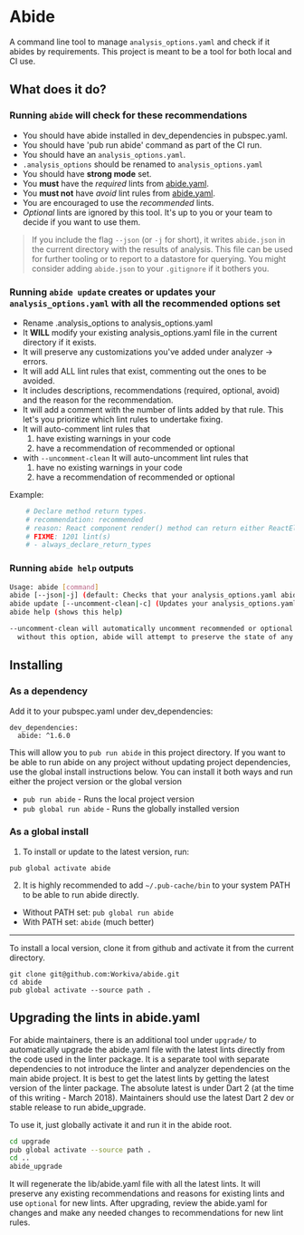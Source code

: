 # Abide

A command line tool to manage `analysis_options.yaml` and check if it abides by requirements.
This project is meant to be a tool for both local and CI use.

## What does it do?

### Running `abide` will check for these recommendations

- You should have abide installed in dev_dependencies in pubspec.yaml.
- You should have 'pub run abide' command as part of the CI run.
- You should have an `analysis_options.yaml`.
- `.analysis_options` should be renamed to `analysis_options.yaml`
- You should have **strong mode** set.
- You **must** have the *required* lints from [abide.yaml](lib/abide.yaml).
- You **must not** have *avoid* lint rules from [abide.yaml](lib/abide.yaml).
- You are encouraged to use the *recommended* lints.
- *Optional* lints are ignored by this tool. It's up to you or your team to decide if you want to use them.

> If you include the flag `--json` (or `-j` for short), it writes `abide.json` in the current directory with the results of analysis. This file can be used for further tooling or to report to a datastore for querying. You might consider adding `abide.json` to your `.gitignore` if it bothers you.

### Running `abide update` creates or updates your  `analysis_options.yaml` with all the recommended options set

- Rename .analysis_options to analysis_options.yaml
- It **WILL** modify your existing analysis_options.yaml file in the current directory if it exists.
- It will preserve any customizations you've added under analyzer -> errors.
- It will add ALL lint rules that exist, commenting out the ones to be avoided.
- It includes descriptions, recommendations (required, optional, avoid) and the reason for the recommendation.
- It will add a comment with the number of lints added by that rule. This let's you prioritize which lint rules to undertake fixing.
- It will auto-comment lint rules that
    1) have existing warnings in your code
    2) have a recommendation of recommended or optional
- with `--uncomment-clean` It will auto-uncomment lint rules that
    1) have no existing warnings in your code
    2) have a recommendation of recommended or optional

Example:
```yaml
    # Declare method return types.
    # recommendation: recommended
    # reason: React component render() method can return either ReactElement or false
    # FIXME: 1201 lint(s)
    # - always_declare_return_types
```

### Running `abide help` outputs

```bash
Usage: abide [command]
abide [--json|-j] (default: Checks that your analysis_options.yaml abides by recommendations)
abide update [--uncomment-clean|-c] (Updates your analysis_options.yaml with default recommendations)
abide help (shows this help)

--uncomment-clean will automatically uncomment recommended or optional rules that do not have any lints
  without this option, abide will attempt to preserve the state of any commented out rules.
```

## Installing

### As a dependency
Add it to your pubspec.yaml under dev_dependencies:
```
dev_dependencies:
  abide: ^1.6.0
```

This will allow you to `pub run abide` in this project directory. If you want to be
able to run abide on any project without updating project dependencies, use the
global install instructions below. You can install it both ways and run either
the project version or the global version
 - `pub run abide` - Runs the local project version
 - `pub global run abide` - Runs the globally installed version

### As a global install
1. To install or update to the latest version, run:
```
pub global activate abide
```

 2. It is highly recommended to add `~/.pub-cache/bin` to your system PATH to be able to run abide directly.
   - Without PATH set: `pub global run abide`
   - With PATH set: `abide` (much better)


<hr>
To install a local version, clone it from github and activate it from the current directory.

```
git clone git@github.com:Workiva/abide.git
cd abide
pub global activate --source path .
```

## Upgrading the lints in abide.yaml

For abide maintainers, there is an additional tool under `upgrade/` to automatically upgrade
the abide.yaml file with the latest lints directly from the code used in the linter package.
It is a separate tool with separate dependencies to not introduce the linter and analyzer
dependencies on the main abide project. It is best to get the latest lints by getting the
latest version of the linter package. The absolute latest is under Dart 2 (at the time of
this writing - March 2018). Maintainers should use the latest Dart 2 dev or stable release
to run abide_upgrade.

To use it, just globally activate it and run it in the abide root.

```bash
cd upgrade
pub global activate --source path .
cd ..
abide_upgrade
```
It will regenerate the lib/abide.yaml file with all the latest lints. It will preserve
any existing recommendations and reasons for existing lints and use `optional` for new lints.
After upgrading, review the abide.yaml for changes and make any needed changes to
recommendations for new lint rules.